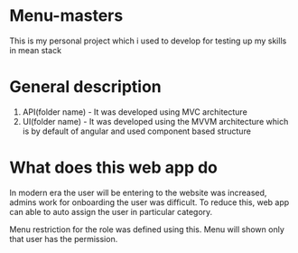 # Menu-masters

This is my personal project which i used to develop for testing up my skills in mean stack

General description
=======================

1. API(folder name) - It was developed using MVC architecture
2. UI(folder name) - It was developed using the MVVM architecture which is by default of angular and used component based structure 

What does this web app do
==========================

In modern era the user will be entering to the website was increased, admins work for onboarding the user was difficult. To reduce this, web app can able to auto assign the user in particular category.

Menu restriction for the role was defined using this. Menu will shown only that user has the permission.
